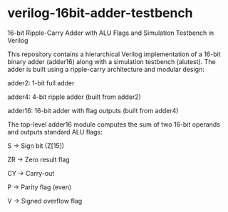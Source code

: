 # verilog-16bit-adder-testbench
16-bit Ripple-Carry Adder with ALU Flags and Simulation Testbench in Verilog

This repository contains a hierarchical Verilog implementation of a 16-bit binary adder (adder16) along with a simulation testbench (alutest). The adder is built using a ripple-carry architecture and modular design:

adder2: 1-bit full adder

adder4: 4-bit ripple adder (built from adder2)

adder16: 16-bit adder with flag outputs (built from adder4)

The top-level adder16 module computes the sum of two 16-bit operands and outputs standard ALU flags:

S → Sign bit (Z[15])

ZR → Zero result flag

CY → Carry-out

P → Parity flag (even)

V → Signed overflow flag
